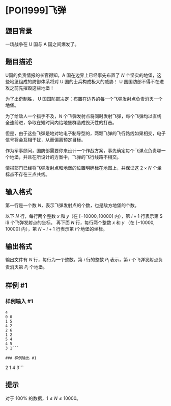 # [POI1999]飞弹

## 题目背景

一场战争在 U 国与 A 国之间爆发了。

## 题目描述

U国的负责情报的长官得知，A 国在边界上已经事先布置了 $N$ 个坚实的地堡，这些地堡组成的防御体系将对 U 国的士兵构成极大的威胁！ U 国国防部不得不在进攻之前先摧毁这些地堡！

为了出奇制胜， U 国国防部决定：布置在边界的每一个飞弹发射点负责消灭一个地堡。

为了给敌人一个措手不及，$N$ 个飞弹发射点将同时发射飞弹，每个飞弹均以直线全速前进，争取在短时间内给地堡群造成毁灭性的打击。

但是，由于这些飞弹是地对地电子制导型的，两颗飞弹的飞行路线如果相交，电子信号将会互相干扰，从而偏离预定目标。

作为军事顾问，国防部需要你来设计一个作战方案，事先确定每个飞弹点负责哪一个地堡，并且在所设计的方案中，飞弹的飞行线路不相交。

情报部门已经将飞弹发射点和地堡的位置明确标在地图上，并保证这 $2\times N$ 个坐标点不存在三点共线。

## 输入格式

第一行是一个数 $N$，表示飞弹发射点的个数，也是敌方地堡的个数。

以下 $N$ 行，每行两个整数 $x$ 和 $y$（在 $[-10000,10000]$ 内），第 $i+1$ 行表示第 $ i$ 个飞弹发射点的坐标。
再下面 $N$ 行，每行两个整数 $x$ 和 $y$ （在 $[-10000,10000]$ 内），第 $N+i+1$ 行表示第 $i$个地堡的坐标。

## 输出格式

输出文件有 $N$ 行，每行为一个整数。第 $i$ 行的整数 $P_i$ 表示，第 $i$ 个飞弹发射点负责消灭第 $P_i$ 个地堡。

## 样例 #1

### 样例输入 #1
```
4
0 0
1 5
4 2
2 6
1 2
5 4
4 5
3 1```

### 样例输出 #1

```
2
1
4
3```

## 提示

对于 $100\%$ 的数据，$1\le N\le10000$。
